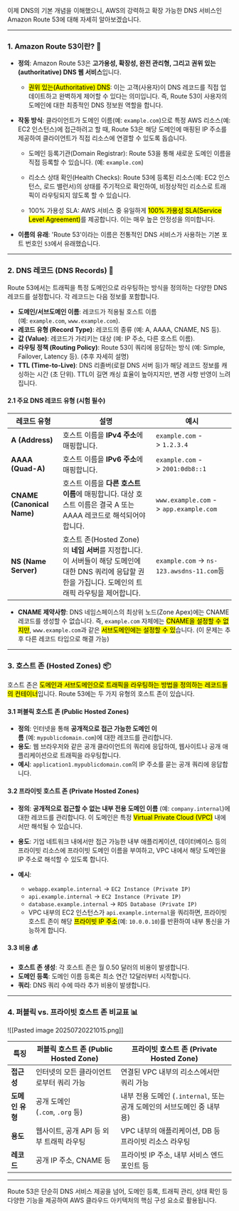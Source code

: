 
이제 DNS의 기본 개념을 이해했으니, AWS의 강력하고 확장 가능한 DNS 서비스인 Amazon Route 53에 대해 자세히 알아보겠습니다.

---

### 1. Amazon Route 53이란? 🤔

- **정의**: Amazon Route 53은 **고가용성, 확장성, 완전 관리형, 그리고 권위 있는(authoritative) DNS 웹 서비스**입니다.
    
    - <mark class="hltr-red">권위 있는(Authoritative) DNS</mark>: 이는 고객(사용자)이 DNS 레코드를 직접 업데이트하고 완벽하게 제어할 수 있다는 의미입니다. 즉, Route 53이 사용자의 도메인에 대한 최종적인 DNS 정보원 역할을 합니다.

- **작동 방식**: 클라이언트가 도메인 이름(예: `example.com`)으로 특정 AWS 리소스(예: EC2 인스턴스)에 접근하려고 할 때, Route 53은 해당 도메인에 매핑된 IP 주소를 제공하여 클라이언트가 직접 리소스에 연결할 수 있도록 돕습니다.

    - 도메인 등록기관(Domain Registrar): Route 53을 통해 새로운 도메인 이름을 직접 등록할 수 있습니다. (예: `example.com`)
        
    - 리소스 상태 확인(Health Checks): Route 53에 등록된 리소스(예: EC2 인스턴스, 로드 밸런서)의 상태를 주기적으로 확인하여, 비정상적인 리소스로 트래픽이 라우팅되지 않도록 할 수 있습니다.
        
    - 100% 가용성 SLA: AWS 서비스 중 유일하게 <mark class="hltr-red">100% 가용성 SLA(Service Level Agreement)</mark>를 제공합니다. 이는 매우 높은 안정성을 의미합니다.
        
- **이름의 유래**: 'Route 53'이라는 이름은 전통적인 DNS 서비스가 사용하는 기본 포트 번호인 `53`에서 유래했습니다.

---

### 2. DNS 레코드 (DNS Records) 📜

Route 53에서는 트래픽을 특정 도메인으로 라우팅하는 방식을 정의하는 다양한 DNS 레코드를 설정합니다. 각 레코드는 다음 정보를 포함합니다.

- **도메인/서브도메인 이름**: 레코드가 적용될 호스트 이름 (예: `example.com`, `www.example.com`).
- **레코드 유형 (Record Type)**: 레코드의 종류 (예: A, AAAA, CNAME, NS 등).
- **값 (Value)**: 레코드가 가리키는 대상 (예: IP 주소, 다른 호스트 이름).
- **라우팅 정책 (Routing Policy)**: Route 53이 쿼리에 응답하는 방식 (예: Simple, Failover, Latency 등). (추후 자세히 설명)
- **TTL (Time-to-Live)**: DNS 리졸버(로컬 DNS 서버 등)가 해당 레코드 정보를 캐싱하는 시간 (초 단위). TTL이 길면 캐싱 효율이 높아지지만, 변경 사항 반영이 느려집니다.

#### 2.1 주요 DNS 레코드 유형 (시험 필수)

| 레코드 유형                     | 설명                                                                                                 | 예시                                       |
| -------------------------- | -------------------------------------------------------------------------------------------------- | ---------------------------------------- |
| **A (Address)**            | 호스트 이름을 **IPv4 주소**에 매핑합니다.                                                                        | `example.com` -> `1.2.3.4`               |
| **AAAA (Quad-A)**          | 호스트 이름을 **IPv6 주소**에 매핑합니다.                                                                        | `example.com` -> `2001:0db8::1`          |
| **CNAME (Canonical Name)** | 호스트 이름을 **다른 호스트 이름**에 매핑합니다. 대상 호스트 이름은 결국 A 또는 AAAA 레코드로 해석되어야 합니다.                              | `www.example.com` -> `app.example.com`   |
| **NS (Name Server)**       | 호스트 존(Hosted Zone)의 **네임 서버**를 지정합니다. 이 서버들이 해당 도메인에 대한 DNS 쿼리에 응답할 권한을 가집니다. 도메인의 트래픽 라우팅을 제어합니다. | `example.com` -> `ns-123.awsdns-11.com`등 |

- **CNAME 제약사항**: DNS 네임스페이스의 최상위 노드(Zone Apex)에는 CNAME 레코드를 생성할 수 없습니다. 즉, `example.com` 자체에는 <mark class="hltr-red">CNAME을 설정할 수 없지만</mark>, `www.example.com`과 같은 <mark class="hltr-red">서브도메인에는 설정할 수 있</mark>습니다. (이 문제는 추후 다른 레코드 타입으로 해결 가능)

---

### 3. 호스트 존 (Hosted Zones) 📦

호스트 존은 <mark class="hltr-red">도메인과 서브도메인으로 트래픽을 라우팅하는 방법을 정의하는 레코드들의 컨테이너</mark>입니다. Route 53에는 두 가지 유형의 호스트 존이 있습니다.

#### 3.1 퍼블릭 호스트 존 (Public Hosted Zones)

- **정의**: 인터넷을 통해 **공개적으로 접근 가능한 도메인 이름** (예: `mypublicdomain.com`)에 대한 레코드를 관리합니다.
- **용도**: 웹 브라우저와 같은 공개 클라이언트의 쿼리에 응답하여, 웹사이트나 공개 애플리케이션으로 트래픽을 라우팅합니다.
- **예시**: `application1.mypublicdomain.com`의 IP 주소를 묻는 공개 쿼리에 응답합니다.

#### 3.2 프라이빗 호스트 존 (Private Hosted Zones)

- **정의**: **공개적으로 접근할 수 없는 내부 전용 도메인 이름** (예: `company.internal`)에 대한 레코드를 관리합니다. 이 도메인은 특정 <mark class="hltr-red">Virtual Private Cloud (VPC)</mark> 내에서만 해석될 수 있습니다.
    
- **용도**: 기업 네트워크 내에서만 접근 가능한 내부 애플리케이션, 데이터베이스 등의 프라이빗 리소스에 프라이빗 도메인 이름을 부여하고, VPC 내에서 해당 도메인을 IP 주소로 해석할 수 있도록 합니다.
    
- **예시**:
    - `webapp.example.internal` -> `EC2 Instance (Private IP)`
    - `api.example.internal` -> `EC2 Instance (Private IP)`
    - `database.example.internal` -> `RDS Database (Private IP)`
    - VPC 내부의 EC2 인스턴스가 `api.example.internal`을 쿼리하면, 프라이빗 호스트 존이 해당 <mark class="hltr-red">프라이빗 IP 주소</mark>(예: `10.0.0.10`)를 반환하여 내부 통신을 가능하게 합니다.

#### 3.3 비용 💰

- **호스트 존 생성**: 각 호스트 존은 월 0.50 달러의 비용이 발생합니다.
- **도메인 등록**: 도메인 이름 등록은 최소 연간 12달러부터 시작합니다.
- **쿼리**: DNS 쿼리 수에 따라 추가 비용이 발생합니다.

---

### 4. 퍼블릭 vs. 프라이빗 호스트 존 비교표 📊

![[Pasted image 20250720221015.png]]

|특징|퍼블릭 호스트 존 (Public Hosted Zone)|프라이빗 호스트 존 (Private Hosted Zone)|
|---|---|---|
|**접근성**|인터넷의 모든 클라이언트로부터 쿼리 가능|연결된 VPC 내부의 리소스에서만 쿼리 가능|
|**도메인 유형**|공개 도메인 (`.com`, `.org` 등)|내부 전용 도메인 (`.internal`, 또는 공개 도메인의 서브도메인 중 내부용)|
|**용도**|웹사이트, 공개 API 등 외부 트래픽 라우팅|VPC 내부의 애플리케이션, DB 등 프라이빗 리소스 라우팅|
|**레코드**|공개 IP 주소, CNAME 등|프라이빗 IP 주소, 내부 서비스 엔드포인트 등|

---

Route 53은 단순히 DNS 서비스 제공을 넘어, 도메인 등록, 트래픽 관리, 상태 확인 등 다양한 기능을 제공하여 AWS 클라우드 아키텍처의 핵심 구성 요소로 활용됩니다.